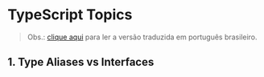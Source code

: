 # TypeScript Topics

> Obs.: [clique aqui](./README-pt-BR.md) para ler a versão traduzida em português brasileiro.

## 1. Type Aliases vs Interfaces

